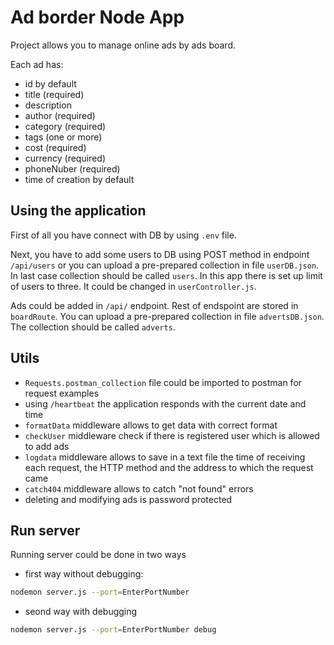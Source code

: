 
# Ad border Node App

Project allows you to manage online ads by ads board.

Each ad has:

- id by default
- title (required)
- description
- author (required)
- category (required)
- tags (one or more)
- cost (required)
- currency (required)
- phoneNuber (required)
- time of creation by default


## Using the application 

First of all you have connect with DB by using `.env` file.

Next, you have to add some users to DB using POST method in endpoint `/api/users` or you can upload a pre-prepared collection in file `userDB.json`. In last case collection should be called `users`.
In this app there is set up limit of users to three. It could be changed in `userController.js`.

Ads could be added in `/api/` endpoint. Rest of endspoint are stored in `boardRoute`. You can upload a pre-prepared collection in file `advertsDB.json`. The collection should be called `adverts`.

## Utils

- `Requests.postman_collection` file could be imported to postman for request examples
- using `/heartbeat` the application responds with the current date and time
- `formatData` middleware allows to get data with correct format
- `checkUser` middleware check if there is registered user which is allowed to add ads
- `logdata` middleware allows to save in a text file the time of receiving each request, the HTTP method and the address to which the request came
- `catch404` middleware allows to catch "not found" errors
- deleting and modifying ads is password protected

## Run server

Running server could be done in two ways

- first way without debugging:
```bash
nodemon server.js --port=EnterPortNumber
```
- seond way with debugging
```bash
nodemon server.js --port=EnterPortNumber debug
```